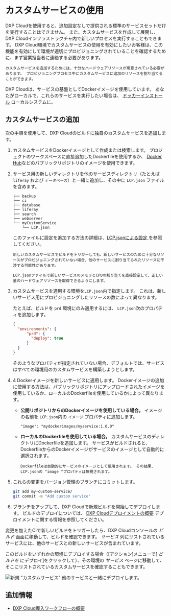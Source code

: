 # カスタムサービスの使用

DXP Cloudを使用すると、追加設定なしで提供される標準のサービスセットだけを実行することはできません。 また、カスタムサービスを作成して展開し、DXP Cloudインフラストラクチャ内で新しいプロセスを実行することもできます。 DXP Cloud環境でカスタムサービスの使用を有効にしたいお客様は、この機能を有効にして環境が適切にプロビジョニングされていることを確認するために、まず営業担当者に連絡する必要があります。

```{note}
カスタムサービスを追加するためには、十分なハードウェアリソースが用意されている必要があります。 プロビジョニングプロセス中にカスタムサービスに追加のリソースを割り当てることができます。
```

DXP Cloudは、サービスの基盤としてDockerイメージを使用しています。 あなたがローカルで、これらのサービスを実行したい場合は、 [ドッカーインストール](https://docs.docker.com/get-docker/) ローカルシステムに。

## カスタムサービスの追加

次の手順を使用して、DXP Cloudのビルドに独自のカスタムサービスを追加します。

1.  カスタムサービスをDockerイメージとして作成または検索します。 プロジェクトのワークスペースに直接追加したDockerfileを使用するか、 [Docker Hub](https://hub.docker.com/)などのパブリックリポジトリのイメージを使用できます。

2.  サービス用の新しいディレクトリを他のサービスディレクトリ（たとえば `liferay` および `データベース`）と一緒に追加し、その中に `LCP.json` ファイルを含めます。
   
        ├── backup
        ├── ci
        ├── database
        ├── liferay
        ├── search
        ├── webserver
        └── myCustomService
            └── LCP.json

    このファイルに設定を追加する方法の詳細は、[LCP.jsonによる設定 ](../reference/configuration-via-lcp-json.md) を参照してください。

    ```{warning}
    新しいカスタムサービスでビルドをトリガーしても、新しいサービスのために十分なリソースがプロビジョニングされていない場合、他のサービスに割り当てられたリソースに干渉する可能性があります。

    LCP.jsonファイルで新しいサービスのメモリとCPUの割り当てを直接設定して、正しい量のハードウェアリソースを取得できるようにします。
    ```

3.  カスタムサービスを適用する環境を`LCP.json`内で指定します。 これは、新しいサービス用にプロビジョニングしたリソースの数によって異なります。

    たとえば、ビルドを `prd` 環境にのみ適用するには、 `LCP.json`次のプロパティを追加します。

    ``` json
    {
      "environments": {
          "prd": {
            "deploy": true
          }
      }
    }
    ```

    そのようなプロパティが指定されていない場合、デフォルトでは、サービスはすべての環境用のカスタムサービスを構築しようとします。

4.  4  Dockerイメージを新しいサービスに適用します。 Dockerイメージの追加に使用する方法は、パブリックリポジトリにアップロードされたイメージを使用しているか、ローカルのDockerfileを使用しているかによって異なります。

      - **公開リポジトリからのDockerイメージを使用している場合。** イメージの名前を `LCP.json`内の `イメージ` プロパティに追加します。
        
            "image": "mydockerimages/myservice:1.0.0"

      - **ローカルのDockerfileを使用している場合。** カスタムサービスのディレクトリにDockerfileを追加します。 サービスがビルドされると、DockerfileからのDockerイメージがサービスのイメージとして自動的に選択されます。

        ```{note}
        Dockerfileは自動的にサービスのイメージとして使用されます。 その結果、LCP.jsonの "image "プロパティは無視されます。
        ```

5.  これらの変更をバージョン管理のブランチにコミットします。

    ``` bash
    git add my-custom-service/
    git commit -m "Add custom service"
    ```

6.  ブランチをアップして、DXP Cloudで新規ビルドを開始してデプロイします。 ビルドのデプロイについては、 [DXP Cloudデプロイメントの概要](./overview-of-the-dxp-cloud-deployment-workflow#deploy) デプロイメントに関する情報を参照してください。

変更を加えたCIで新しいビルドをトリガーしたら、DXP Cloudコンソールの *ビルド* 画面に移動して、ビルドを確認できます。 *サービス* 列にリストされているサービスには、他のサービスとの新しいサービスが含まれています。

このビルドをいずれかの環境にデプロイする場合（[アクション]メニューで[ *ビルドを* にデプロイ]をクリックして）、その環境の *サービス* ページに移動して、そこにリストされているカスタムサービスを確認することもできます。

![新規 "カスタムサービス" 他のサービスと一緒にデプロイします。](./using-a-custom-service/images/01.png)

## 追加情報

  - [DXP Cloud導入ワークフローの概要](../build-and-deploy/overview-of-the-dxp-cloud-deployment-workflow)
